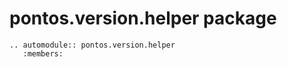# pontos.version.helper package

```{eval-rst}
.. automodule:: pontos.version.helper
   :members:
```
